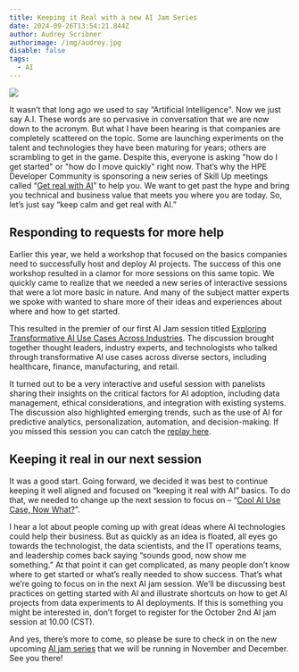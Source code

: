 ```yaml
---
title: Keeping it Real with a new AI Jam Series
date: 2024-09-26T13:54:21.844Z
author: Audrey Scribner
authorimage: /img/audrey.jpg
disable: false
tags:
  - AI
---
```

![](/img/hpe_story_548_1600_0_72_rgb.jpg)

It wasn’t that long ago we used to say “Artificial Intelligence". Now we just say A.I. These words are so pervasive in conversation that we are now down to the acronym. But what I have been hearing is that companies are completely scattered on the topic. Some are launching experiments on the talent and technologies they have been maturing for years; others are scrambling to get in the game. Despite this, everyone is asking "how do I get started" or "how do I move quickly" right now. That’s why the HPE Developer Community is sponsoring a new series of Skill Up meetings called “[Get real with AI](https://developer.hpe.com/campaign/get-real-with-ai-%E2%80%93-jam-series/)” to help you. We want to get past the hype and bring you technical and business value that meets you where you are today. So, let’s just say “keep calm and get real with AI.”

## Responding to requests for more help

Earlier this year, we held a workshop that focused on the basics companies need to successfully host and deploy AI projects. The success of this one workshop resulted in a clamor for more sessions on this same topic. We quickly came to realize that we needed a new series of interactive sessions that were a lot more basic in nature. And many of the subject matter experts we spoke with wanted to share more of their ideas and experiences about where and how to get started. 

This resulted in the premier of our first AI Jam session titled [Exploring Transformative AI Use Cases Across Industries](https://www.youtube.com/watch?v=XEJqcdWj790&list=PLtS6YX0YOX4f5TyRI7jUdjm7D9H4laNlF). The discussion brought together thought leaders, industry experts, and technologists who talked through transformative AI use cases across diverse sectors, including healthcare, finance, manufacturing, and retail.

It turned out to be a very interactive and useful session with panelists sharing their insights on the critical factors for AI adoption, including data management, ethical considerations, and integration with existing systems. The discussion also highlighted emerging trends, such as the use of AI for predictive analytics, personalization, automation, and decision-making. If you missed this session you can catch the [replay here](https://developer.hpe.com/campaign/get-real-with-ai-%E2%80%93-jam-series/). 

## Keeping it real in our next session

It was a good start. Going forward, we decided it was best to continue keeping it well aligned and focused on “keeping it real with AI” basics. To do that, we needed to change up the next session to focus on – “[Cool AI Use Case, Now What?](https://hpe.zoom.us/webinar/register/8517265929872/WN_wledhshQRIGNu-vq7Dot0g)”. 

I hear a lot about people coming up with great ideas where AI technologies could help their business. But as quickly as an idea is floated, all eyes go towards the technologist, the data scientists, and the IT operations teams, and leadership comes back saying “sounds good, now show me something.” At that point it can get complicated, as many people don’t know where to get started or what’s really needed to show success. That’s what we’re going to focus on in the next AI jam session. We’ll be discussing best practices on getting started with AI and illustrate shortcuts on how to get AI projects from data experiments to AI deployments. If this is something you might be interested in, don’t forget to register for the October 2nd AI jam session at 10.00 (CST).

And yes, there’s more to come, so please be sure to check in on the new upcoming [AI jam series](https://developer.hpe.com/campaign/get-real-with-ai-%E2%80%93-jam-series/) that we will be running in November and December. See you there!